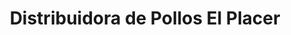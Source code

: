 ---
title: "Distribuidora de Pollos El Placer"
url: /quito/distribuidora-de-pollos-el-placer/
shop: Metzgerei
---